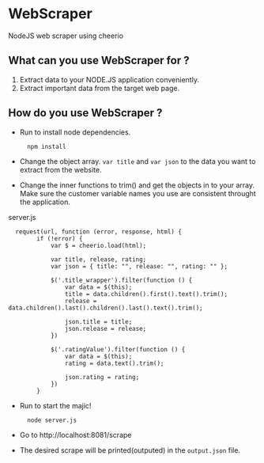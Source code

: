 # WebScraper

NodeJS web scraper using cheerio

## What can you use WebScraper for ?

1. Extract data to your NODE.JS application conveniently.
2. Extract important data from the target web page.

## How do you use WebScraper ?

- Run to install node dependencies.

        npm install

- Change the object array. `var title` and `var json` to the data you want to extract from the website.

- Change the inner functions to trim() and get the objects in to your array. Make sure the customer variable names you use are consistent throught the application.

server.js

```
  request(url, function (error, response, html) {
        if (!error) {
            var $ = cheerio.load(html);

            var title, release, rating;
            var json = { title: "", release: "", rating: "" };

            $('.title_wrapper').filter(function () {
                var data = $(this);
                title = data.children().first().text().trim();
                release = data.children().last().children().last().text().trim();

                json.title = title;
                json.release = release;
            })

            $('.ratingValue').filter(function () {
                var data = $(this);
                rating = data.text().trim();

                json.rating = rating;
            })
        }
```

- Run to start the majic!

        node server.js

- Go to http://localhost:8081/scrape

- The desired scrape will be printed(outputed) in the `output.json` file.
